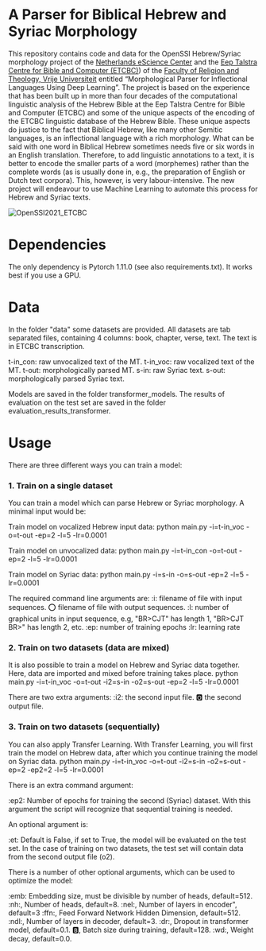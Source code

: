 # A Parser for Biblical Hebrew and Syriac Morphology
This repository contains code and data for the OpenSSI Hebrew/Syriac morphology project of the [Netherlands eScience Center](https://www.esciencecenter.nl/) and the [Eep Talstra Centre for Bible and Computer (ETCBC)](www.etcbc.nl)) of the [Faculty of Religion and Theology, Vrije Universiteit](https://frt.vu.nl/nl/index.aspx) entitled “Morphological Parser for Inflectional Languages Using Deep Learning”. The project is based on the experience that has been built up in more than four decades of the computational linguistic analysis of the Hebrew Bible at the Eep Talstra Centre for Bible and Computer (ETCBC) and some of the unique aspects of the encoding of the ETCBC linguistic database of the Hebrew Bible. These unique aspects do justice to the fact that Biblical Hebrew, like many other Semitic languages, is an inflectional language with a rich morphology. What can be said with one word in Biblical Hebrew sometimes needs five or six words in an English translation. Therefore, to add linguistic annotations to a text, it is better to encode the smaller parts of a word (morphemes) rather than the complete words (as is usually done in, e.g., the preparation of English or Dutch text corpora). This, however, is very labour-intensive. The new project will endeavour to use Machine Learning to automate this process for Hebrew and Syriac texts.

![OpenSSI2021_ETCBC](https://user-images.githubusercontent.com/7325578/118670815-3b9ecc80-b7f7-11eb-9beb-cf992c830039.jpg)

# Dependencies
The only dependency is Pytorch 1.11.0 (see also requirements.txt).
It works best if you use a GPU.

# Data
In the folder "data" some datasets are provided. All datasets are tab separated files, containing 4 columns: book, chapter, verse, text.
The text is in ETCBC transcription.

t-in_con: raw unvocalized text of the MT.
t-in_voc: raw vocalized text of the MT.
t-out: morphologically parsed MT.
s-in: raw Syriac text.
s-out: morphologically parsed Syriac text.

Models are saved in the folder transformer_models.
The results of evaluation on the test set are saved in the folder evaluation_results_transformer.

# Usage
There are three different ways you can train a model:

### 1. Train on a single dataset
You can train a model which can parse Hebrew or Syriac morphology. A minimal input would be:

Train model on vocalized Hebrew input data:
python main.py -i=t-in_voc -o=t-out -ep=2 -l=5 -lr=0.0001

Train model on unvocalized data:
python main.py -i=t-in_con -o=t-out -ep=2 -l=5 -lr=0.0001

Train model on Syriac data:
python main.py -i=s-in -o=s-out -ep=2 -l=5 -lr=0.0001

The required command line arguments are:
:i: filename of file with input sequences.
:o: filename of file with output sequences.
:l: number of graphical units in input sequence, e.g, "BR>CJT" has length 1, "BR>CJT BR>" has length 2, etc.
:ep: number of training epochs
:lr: learning rate

### 2. Train on two datasets (data are mixed)
It is also possible to train a model on Hebrew and Syriac data together. Here, data are imported and mixed before training takes place.
python main.py -i=t-in_voc -o=t-out -i2=s-in -o2=s-out -ep=2 -l=5 -lr=0.0001

There are two extra arguments:
:i2: the second input file.
:o2: the second output file.

### 3. Train on two datasets (sequentially)
You can also apply Transfer Learning. With Transfer Learning, you will first train the model on Hebrew data, after which you continue training the model on Syriac data.
python main.py -i=t-in_voc -o=t-out -i2=s-in -o2=s-out -ep=2 -ep2=2 -l=5 -lr=0.0001

There is an extra command argument:

:ep2: Number of epochs for training the second (Syriac) dataset. With this argument the script will recognize that sequential training is needed.

An optional argument is:

:et: Default is False, if set to True, the model will be evaluated on the test set. In the case of training on two datasets, the test set will contain data from the second output file (o2).

There is a number of other optional arguments, which can be used to optimize the model:

:emb: Embedding size, must be divisible by number of heads, default=512.
:nh:, Number of heads, default=8.
:nel:, Number of layers in encoder", default=3
:ffn:, Feed Forward Network Hidden Dimension, default=512.
:ndl:, Number of layers in decoder, default=3.
:dr:, Dropout in transformer model, default=0.1.
:b:, Batch size during training, default=128.
:wd:, Weight decay, default=0.0.
